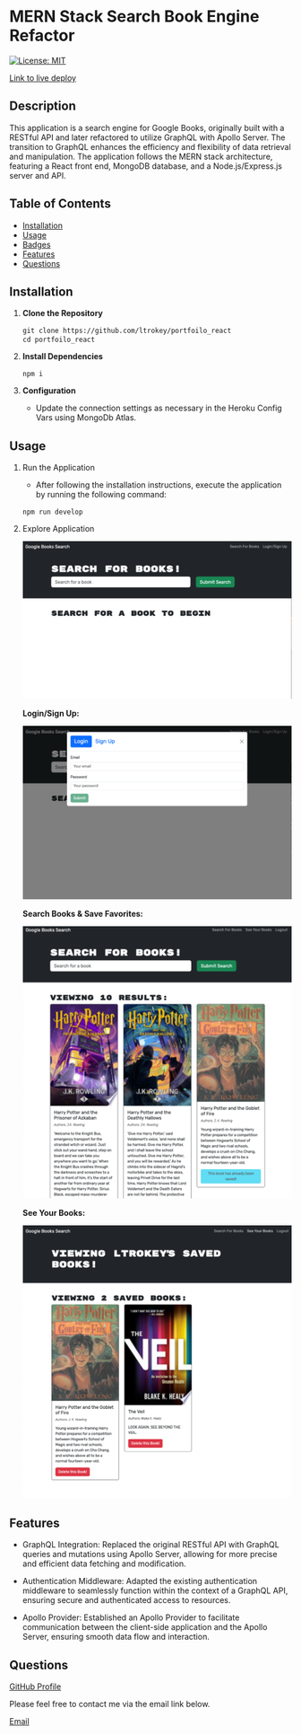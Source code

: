 # MERN Stack Search Book Engine Refactor

[![License: MIT](https://img.shields.io/badge/License-MIT-yellow.svg)](https://opensource.org/licenses/MIT)

[Link to live deploy](https://mern-book-search-24-46c131976f67.herokuapp.com/)

## Description

This application is a search engine for Google Books, originally built with a RESTful API and later refactored to utilize GraphQL with Apollo Server. The transition to GraphQL enhances the efficiency and flexibility of data retrieval and manipulation. The application follows the MERN stack architecture, featuring a React front end, MongoDB database, and a Node.js/Express.js server and API.

## Table of Contents

- [Installation](#installation)
- [Usage](#usage)
- [Badges](#badges)
- [Features](#features)
- [Questions](#questions)

## Installation

1. **Clone the Repository**

   ```
   git clone https://github.com/ltrokey/portfoilo_react
   cd portfoilo_react
   ```

2. **Install Dependencies**

   ```
   npm i
   ```

3. **Configuration**
   - Update the connection settings as necessary in the Heroku Config Vars using MongoDb Atlas.

## Usage

1. Run the Application

   - After following the installation instructions, execute the application by running the following command:

   ```
   npm run develop
   ```

2. Explore Application

   ![Home Page](./client/src/assets/homePage.png)

   **Login/Sign Up:**

   ![Login or Sign Up](./client/src/assets/login.png)

   **Search Books & Save Favorites:**

   ![Searched Books](./client/src/assets/searchAddBook.png)

   **See Your Books:**

   ![Saved Books](./client/src/assets/savedBooks.png)

## Features

- GraphQL Integration: Replaced the original RESTful API with GraphQL queries and mutations using Apollo Server, allowing for more precise and efficient data fetching and modification.

- Authentication Middleware: Adapted the existing authentication middleware to seamlessly function within the context of a GraphQL API, ensuring secure and authenticated access to resources.

- Apollo Provider: Established an Apollo Provider to facilitate communication between the client-side application and the Apollo Server, ensuring smooth data flow and interaction.

## Questions

[GitHub Profile](https://github.com/ltrokey)

Please feel free to contact me via the email link below.

[Email](mailto:trokeyln@gmail.com)

